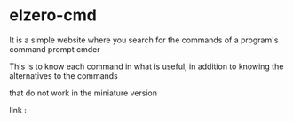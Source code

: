 # elzero-cmd

It is a simple website where you search for the commands of a program's command prompt cmder

This is to know each command in what is useful, in addition to knowing the alternatives to the commands 

that do not work in the miniature version 

link :
